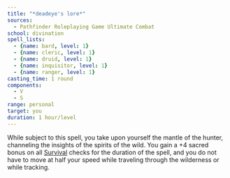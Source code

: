 ```yaml
---
title: "*deadeye's lore*"
sources:
  - Pathfinder Roleplaying Game Ultimate Combat
school: divination
spell_lists:
  - {name: bard, level: 1}
  - {name: cleric, level: 1}
  - {name: druid, level: 1}
  - {name: inquisitor, level: 1}
  - {name: ranger, level: 1}
casting_time: 1 round
components:
  - V
  - S
range: personal
target: you
duration: 1 hour/level
---
```


While subject to this spell, you take upon yourself the mantle of the hunter, channeling the insights of the spirits of the wild. You gain a +4 sacred bonus on all [Survival](/skills/survival/) checks for the duration of the spell, and you do not have to move at half your speed while traveling through the wilderness or while tracking.

